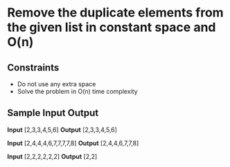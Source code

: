 # Remove the duplicate elements from the given list in constant space and O(n)

## Constraints
* Do not use any extra space
* Solve the problem in O(n) time complexity

## Sample Input Output

**Input**
[2,3,3,4,5,6]
**Output**
[2,3,3,4,5,6]

**Input**
[2,4,4,4,6,7,7,7,7,8]
**Output**
[2,4,4,6,7,7,8]

**Input**
[2,2,2,2,2,2]
**Output**
[2,2]
